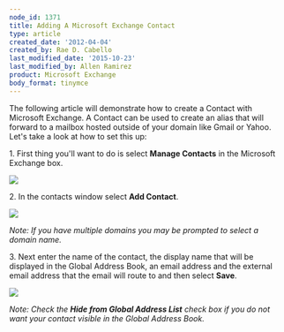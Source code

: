 ```yaml
---
node_id: 1371
title: Adding A Microsoft Exchange Contact
type: article
created_date: '2012-04-04'
created_by: Rae D. Cabello
last_modified_date: '2015-10-23'
last_modified_by: Allen Ramirez
product: Microsoft Exchange
body_format: tinymce
---
```


The following article will demonstrate how to create a Contact with
Microsoft Exchange. A Contact can be used to create an alias that will
forward to a mailbox hosted outside of your domain like Gmail or Yahoo.
Let's take a look at how to set this up:

1\. First thing you'll want to do is select **Manage Contacts** in the
Microsoft Exchange box.

![](http://c13067040.r40.cf2.rackcdn.com/(E%26A)AddingAnExchangeContact.png)

2\. In the contacts window select **Add Contact**.

![](http://c13067040.r40.cf2.rackcdn.com/(E%26A)AddingAnExchangeContact2.png)

*Note: If you have multiple domains you may be prompted to select a
domain name.*

3\. Next enter the name of the contact, the display name that will be
displayed in the Global Address Book, an email address and the external
email address that the email will route to and then select **Save**.

![](http://c13067040.r40.cf2.rackcdn.com/(E%26A)AddingAnExchangeContact3.png)

*Note: Check the **Hide from Global Address List** check box if you do
not want your contact visible in the Global Address Book.*

